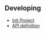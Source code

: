 ## Developing
- [Init Project](https://github.com/gotomicro/eql/pull/1)
- [API definition](https://github.com/gotomicro/eql/pull/1)